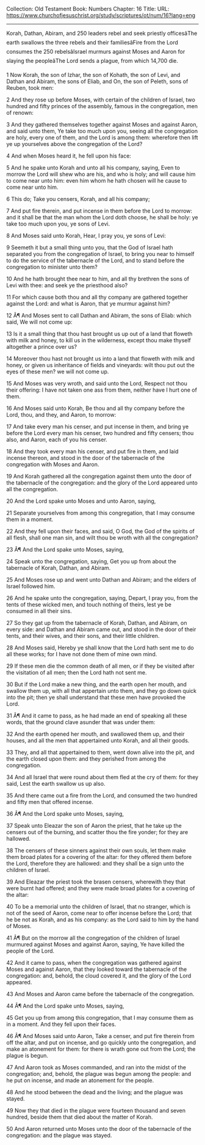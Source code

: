 Collection: Old Testament
Book: Numbers
Chapter: 16
Title: 
URL: https://www.churchofjesuschrist.org/study/scriptures/ot/num/16?lang=eng

---

Korah, Dathan, Abiram, and 250 leaders rebel and seek priestly officesâThe earth swallows the three rebels and their familiesâFire from the Lord consumes the 250 rebelsâIsrael murmurs against Moses and Aaron for slaying the peopleâThe Lord sends a plague, from which 14,700 die.

1 Now Korah, the son of Izhar, the son of Kohath, the son of Levi, and Dathan and Abiram, the sons of Eliab, and On, the son of Peleth, sons of Reuben, took men:

2 And they rose up before Moses, with certain of the children of Israel, two hundred and fifty princes of the assembly, famous in the congregation, men of renown:

3 And they gathered themselves together against Moses and against Aaron, and said unto them, Ye take too much upon you, seeing all the congregation are holy, every one of them, and the Lord is among them: wherefore then lift ye up yourselves above the congregation of the Lord?

4 And when Moses heard it, he fell upon his face:

5 And he spake unto Korah and unto all his company, saying, Even to morrow the Lord will shew who are his, and who is holy; and will cause him to come near unto him: even him whom he hath chosen will he cause to come near unto him.

6 This do; Take you censers, Korah, and all his company;

7 And put fire therein, and put incense in them before the Lord to morrow: and it shall be that the man whom the Lord doth choose, he shall be holy: ye take too much upon you, ye sons of Levi.

8 And Moses said unto Korah, Hear, I pray you, ye sons of Levi:

9 Seemeth it but a small thing unto you, that the God of Israel hath separated you from the congregation of Israel, to bring you near to himself to do the service of the tabernacle of the Lord, and to stand before the congregation to minister unto them?

10 And he hath brought thee near to him, and all thy brethren the sons of Levi with thee: and seek ye the priesthood also?

11 For which cause both thou and all thy company are gathered together against the Lord: and what is Aaron, that ye murmur against him?

12 Â¶ And Moses sent to call Dathan and Abiram, the sons of Eliab: which said, We will not come up:

13 Is it a small thing that thou hast brought us up out of a land that floweth with milk and honey, to kill us in the wilderness, except thou make thyself altogether a prince over us?

14 Moreover thou hast not brought us into a land that floweth with milk and honey, or given us inheritance of fields and vineyards: wilt thou put out the eyes of these men? we will not come up.

15 And Moses was very wroth, and said unto the Lord, Respect not thou their offering: I have not taken one ass from them, neither have I hurt one of them.

16 And Moses said unto Korah, Be thou and all thy company before the Lord, thou, and they, and Aaron, to morrow:

17 And take every man his censer, and put incense in them, and bring ye before the Lord every man his censer, two hundred and fifty censers; thou also, and Aaron, each of you his censer.

18 And they took every man his censer, and put fire in them, and laid incense thereon, and stood in the door of the tabernacle of the congregation with Moses and Aaron.

19 And Korah gathered all the congregation against them unto the door of the tabernacle of the congregation: and the glory of the Lord appeared unto all the congregation.

20 And the Lord spake unto Moses and unto Aaron, saying,

21 Separate yourselves from among this congregation, that I may consume them in a moment.

22 And they fell upon their faces, and said, O God, the God of the spirits of all flesh, shall one man sin, and wilt thou be wroth with all the congregation?

23 Â¶ And the Lord spake unto Moses, saying,

24 Speak unto the congregation, saying, Get you up from about the tabernacle of Korah, Dathan, and Abiram.

25 And Moses rose up and went unto Dathan and Abiram; and the elders of Israel followed him.

26 And he spake unto the congregation, saying, Depart, I pray you, from the tents of these wicked men, and touch nothing of theirs, lest ye be consumed in all their sins.

27 So they gat up from the tabernacle of Korah, Dathan, and Abiram, on every side: and Dathan and Abiram came out, and stood in the door of their tents, and their wives, and their sons, and their little children.

28 And Moses said, Hereby ye shall know that the Lord hath sent me to do all these works; for I have not done them of mine own mind.

29 If these men die the common death of all men, or if they be visited after the visitation of all men; then the Lord hath not sent me.

30 But if the Lord make a new thing, and the earth open her mouth, and swallow them up, with all that appertain unto them, and they go down quick into the pit; then ye shall understand that these men have provoked the Lord.

31 Â¶ And it came to pass, as he had made an end of speaking all these words, that the ground clave asunder that was under them:

32 And the earth opened her mouth, and swallowed them up, and their houses, and all the men that appertained unto Korah, and all their goods.

33 They, and all that appertained to them, went down alive into the pit, and the earth closed upon them: and they perished from among the congregation.

34 And all Israel that were round about them fled at the cry of them: for they said, Lest the earth swallow us up also.

35 And there came out a fire from the Lord, and consumed the two hundred and fifty men that offered incense.

36 Â¶ And the Lord spake unto Moses, saying,

37 Speak unto Eleazar the son of Aaron the priest, that he take up the censers out of the burning, and scatter thou the fire yonder; for they are hallowed.

38 The censers of these sinners against their own souls, let them make them broad plates for a covering of the altar: for they offered them before the Lord, therefore they are hallowed: and they shall be a sign unto the children of Israel.

39 And Eleazar the priest took the brasen censers, wherewith they that were burnt had offered; and they were made broad plates for a covering of the altar:

40 To be a memorial unto the children of Israel, that no stranger, which is not of the seed of Aaron, come near to offer incense before the Lord; that he be not as Korah, and as his company: as the Lord said to him by the hand of Moses.

41 Â¶ But on the morrow all the congregation of the children of Israel murmured against Moses and against Aaron, saying, Ye have killed the people of the Lord.

42 And it came to pass, when the congregation was gathered against Moses and against Aaron, that they looked toward the tabernacle of the congregation: and, behold, the cloud covered it, and the glory of the Lord appeared.

43 And Moses and Aaron came before the tabernacle of the congregation.

44 Â¶ And the Lord spake unto Moses, saying,

45 Get you up from among this congregation, that I may consume them as in a moment. And they fell upon their faces.

46 Â¶ And Moses said unto Aaron, Take a censer, and put fire therein from off the altar, and put on incense, and go quickly unto the congregation, and make an atonement for them: for there is wrath gone out from the Lord; the plague is begun.

47 And Aaron took as Moses commanded, and ran into the midst of the congregation; and, behold, the plague was begun among the people: and he put on incense, and made an atonement for the people.

48 And he stood between the dead and the living; and the plague was stayed.

49 Now they that died in the plague were fourteen thousand and seven hundred, beside them that died about the matter of Korah.

50 And Aaron returned unto Moses unto the door of the tabernacle of the congregation: and the plague was stayed.
